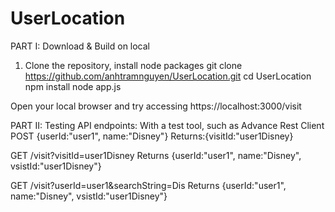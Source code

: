 # UserLocation
PART I: Download & Build on local
1) Clone the repository, install node packages 
git clone https://github.com/anhtramnguyen/UserLocation.git
cd UserLocation
npm install
node app.js

Open your local browser and try accessing
https://localhost:3000/visit

PART II: Testing API endpoints:
With a test tool, such as Advance Rest Client
POST {userId:"user1", name:"Disney"}
Returns:{visitId:"user1Disney<somenumber>}

GET /visit?visitId=user1Disney<somenumber>
Returns {userId:"user1", name:"Disney", vsistId:"user1Disney<somenumber>"}

GET /visit?userId=user1&searchString=Dis
Returns {userId:"user1", name:"Disney", vsistId:"user1Disney<somenumber>"}
